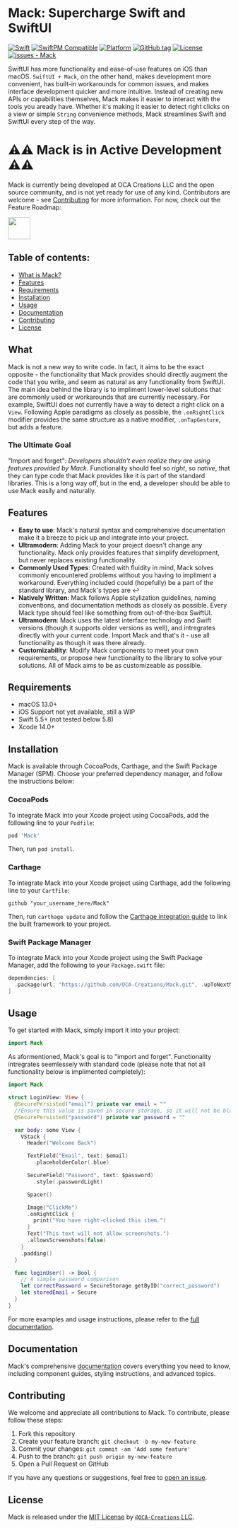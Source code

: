 # Mack: Supercharge Swift and SwiftUI

<!--[![Swift](https://img.shields.io/badge/Swift-5.5-orange.svg)](https://swift.org)!-->
[![Swift](https://img.shields.io/badge/Swift-5.5-orange.svg)](https://swift.org)
[![SwiftPM Compatible](https://img.shields.io/badge/SwiftPM-Compatible-brightgreen.svg)](https://swift.org/package-manager/)
[![Platform](https://img.shields.io/badge/platform-macOS%2013%2B-blue)](https://developer.apple.com/macos)
[![GitHub tag](https://img.shields.io/github/tag/OCA-Creations/Mack?include_prereleases=&sort=semver&color=blue)](https://github.com/OCA-Creations/Mack/releases/)
[![License](https://img.shields.io/badge/License-MIT-blue)](#license)
[![issues - Mack](https://img.shields.io/github/issues/OCA-Creations/Mack)](https://github.com/OCA-Creations/Mack/issues)

SwiftUI has more functionality and ease-of-use features on iOS than macOS. `SwiftUI + Mack`, on the other hand, makes development more convenient, has built-in workarounds for common issues, and makes interface development quicker and more intuitive. Instead of creating new APIs or capabilities themselves, Mack makes it easier to interact with the tools you aready have. Whether it's making it easier to detect right clicks on a view or simple `String` convenience methods, Mack streamlines Swift and SwiftUI every step of the way.

# ⚠️⚠️ Mack is in **Active Development** ⚠️⚠️
Mack is currently being developed at OCA Creations LLC and the open source community, and is not yet ready for use of any kind. Contributors are welcome - see [Contributing](#contributing) for more information. For now, check out the Feature Roadmap:

<a href="https://github.com/OCA-Creations/Mack/blob/main/Planning/PlannedFeatures.md"> <img src="https://img.shields.io/badge/Features-000?style=for-the-badge" height=50 /> </a>


## Table of contents:

- [What is Mack?](#what)
- [Features](#features)
- [Requirements](#requirements)
- [Installation](#installation)
- [Usage](#usage)
- [Documentation](#documentation)
- [Contributing](#contributing)
- [License](#license)

## What
Mack is not a new way to write code. In fact, it aims to be the exact opposite - the functionality that Mack provides should directly augment the code that you write, and seem as natural as any functionality from SwiftUI. The main idea behind the library is to impliment lower-level solutions that are commonly used or workarounds that are currently necessary. For example, SwiftUI does not currently have a way to detect a right click on a `View`. Following Apple paradigms as closely as possible, the `.onRightClick` modifier provides the same structure as a native modifier, `.onTapGesture`, but adds a feature. 
### The Ultimate Goal
"Import and forget": *Developers shouldn't even realize they are using features provided by Mack*. Functionality should feel so *right*, so *native*, that they can type code that Mack provides like it is part of the standard libraries. This is a long way off, but in the end, a developer should be able to use Mack easily and naturally.

## Features

- **Easy to use**: Mack's natural syntax and comprehensive documentation make it a breeze to pick up and integrate into your project.
- **Ultramodern**: Adding Mack to your project doesn't change any functionality. Mack only provides features that simplify development, but never replaces existing functionality.
- **Commonly Used Types**: Created with fluidity in mind, Mack solves commonly encountered problems without you having to impliment a workaround. Everything included could (hopefully) be a part of the standard library, and Mack's types are ↩️
- **Natively Written**: Mack follows Apple stylization guidelines, naming conventions, and documentation methods as closely as possible. Every Mack type should feel like something from out-of-the-box SwiftUI.
- **Ultramodern**: Mack uses the latest interface technology and Swift versions (though it supports older versions as well), and intregrates directly with your current code. Import Mack and that's it - use all functionality as though it was there already.
- **Customizability**: Modify Mack components to meet your own requirements, or propose new functionality to the library to solve your solutions. All of Mack aims to be as customizeable as possible.

## Requirements

- macOS 13.0+
- iOS Support not yet available, still a WIP
- Swift 5.5+ (not tested below 5.8)
- Xcode 14.0+

## Installation

Mack is available through CocoaPods, Carthage, and the Swift Package Manager (SPM). Choose your preferred dependency manager, and follow the instructions below:

### CocoaPods

To integrate Mack into your Xcode project using CocoaPods, add the following line to your `Podfile`:

```ruby
pod 'Mack'
```

Then, run `pod install`.

### Carthage

To integrate Mack into your Xcode project using Carthage, add the following line to your `Cartfile`:

```ogdl
github "your_username_here/Mack"
```

Then, run `carthage update` and follow the [Carthage integration guide](https://github.com/Carthage/Carthage#adding-frameworks-to-an-application) to link the built framework to your project.

### Swift Package Manager

To integrate Mack into your Xcode project using the Swift Package Manager, add the following to your `Package.swift` file:

```swift
dependencies: [
  .package(url: "https://github.com/OCA-Creations/Mack.git", .upToNextMajor(from: "1.0.0"))
]
```

## Usage

To get started with Mack, simply import it into your project:

```swift
import Mack
```

As aformentioned, Mack's goal is to "import and forget". Functionality intregrates seemlessely with standard code (please note that not all functionality below is implimented completely):

```swift
import Mack

struct LoginView: View {
  @SecurePersisted("email") private var email = ""
  //Ensure this value is saved in secure storage, so it will not be blank next time
  @SecurePersisted("password") private var password = ""

  var body: some View {
    VStack {
      Header("Welcome Back")

      TextField("Email", text: $email)
        .placeholderColor(.blue)

      SecureField("Password", text: $password)
        .style(.passwordLight)

      Spacer()

      Image("ClickMe")
      .onRightClick {
        print("You have right-clicked this item.")
      }
      Text("This text will not allow screenshots.")
      .allowsScreenshots(false)
    }
    .padding()
  }

  func loginUser() -> Bool {
    // A simple password comparison
    let correctPassword = SecureStorage.getByID("correct_password")
    let storedEmail = Secure
  }
}
```

For more examples and usage instructions, please refer to the [full documentation](https://github.com/your_username_here/Mack/wiki).

## Documentation

Mack's comprehensive [documentation](https://github.com/your_username_here/Mack/wiki) covers everything you need to know, including component guides, styling instructions, and advanced topics.

## Contributing

We welcome and appreciate all contributions to Mack. To contribute, please follow these steps:

1. Fork this repository
2. Create your feature branch: `git checkout -b my-new-feature`
3. Commit your changes: `git commit -am 'Add some feature'`
4. Push to the branch: `git push origin my-new-feature`
5. Open a Pull Request on GitHub

If you have any questions or suggestions, feel free to [open an issue](https://github.com/OCA-Creations/Mack/issues/new).

## License

Mack is released under the [MIT License](/LICENSE) by [`@OCA-Creations` LLC](https://github.com/OCA-Creations).
